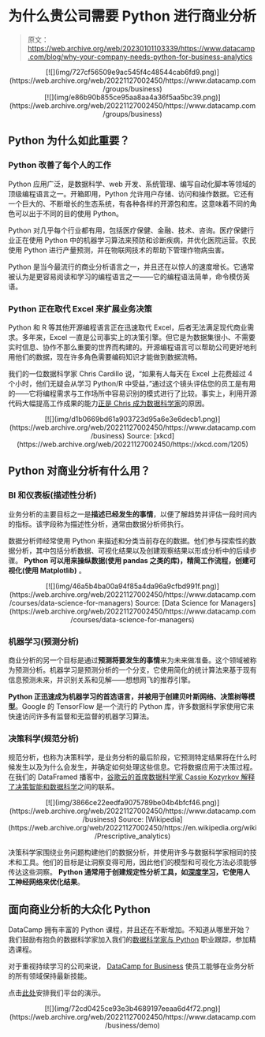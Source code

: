 # 为什么贵公司需要 Python 进行商业分析

> 原文：<https://web.archive.org/web/20230101103339/https://www.datacamp.com/blog/why-your-company-needs-python-for-business-analytics>

<center>[![](img/727cf56509e9ac545f4c48544cab6fd9.png)](https://web.archive.org/web/20221127002450/https://www.datacamp.com/groups/business)</center>

<center>[![](img/e86b90b855ce95aa8aa4a36f5aa5bc39.png)](https://web.archive.org/web/20221127002450/https://www.datacamp.com/groups/business)</center>

## Python 为什么如此重要？

### Python 改善了每个人的工作

Python 应用广泛，是数据科学、web 开发、系统管理、编写自动化脚本等领域的顶级编程语言之一。开箱即用，Python 允许用户存储、访问和操作数据。它还有一个巨大的、不断增长的生态系统，有各种各样的开源包和库。这意味着不同的角色可以出于不同的目的使用 Python。

Python 对几乎每个行业都有用，包括医疗保健、金融、技术、咨询。医疗保健行业正在使用 Python 中的机器学习算法来预防和诊断疾病，并优化医院运营。农民使用 Python 进行产量预测，并在物联网技术的帮助下管理作物病虫害。

Python 是当今最流行的商业分析语言之一，并且还在以惊人的速度增长。它通常被认为是更容易阅读和学习的编程语言之一——它的编程语法简单，命令模仿英语。

### Python 正在取代 Excel 来扩展业务决策

Python 和 R 等其他开源编程语言正在迅速取代 Excel，后者无法满足现代商业需求。多年来，Excel 一直是公司事实上的决策引擎。但它是为数据集很小、不需要实时信息、协作不那么重要的世界而构建的。开源编程语言可以帮助公司更好地利用他们的数据，现在许多角色需要编码知识才能做到数据流畅。

我们的一位数据科学家 Chris Cardillo 说，“如果有人每天在 Excel 上花费超过 4 个小时，他们无疑会从学习 Python/R 中受益，”通过这个镜头评估您的员工是有用的——它将编程需求与工作场所中容易识别的模式进行了比较。事实上，利用开源代码大幅提高工作成果的能力[正是 Chris 成为数据科学家](https://web.archive.org/web/20221127002450/https://www.datacamp.com/community/blog/how-a-non-data-scientist-learned-r)的原因。

<center>[![](img/d1b0669bd61a903723d95a6e3e6decb1.png)](https://web.archive.org/web/20221127002450/https://www.datacamp.com/business) Source: [xkcd](https://web.archive.org/web/20221127002450/https://xkcd.com/1205)</center>

## Python 对商业分析有什么用？

### BI 和仪表板(描述性分析)

业务分析的主要目标之一是**描述已经发生的事情**，以便了解趋势并评估一段时间内的指标。该字段称为描述性分析，通常由数据分析师执行。

数据分析师经常使用 Python 来描述和分类当前存在的数据。他们参与探索性的数据分析，其中包括分析数据、可视化结果以及创建观察结果以形成分析中的后续步骤。 **Python 可以用来操纵数据(使用 pandas 之类的库)，精简工作流程，创建可视化(使用 Matplotlib)** 。

<center>[![](img/46a5b4ba00a94f85a4da96a9cfbd991f.png)](https://web.archive.org/web/20221127002450/https://www.datacamp.com/courses/data-science-for-managers) Source: [Data Science for Managers](https://web.archive.org/web/20221127002450/https://www.datacamp.com/courses/data-science-for-managers)</center>

### 机器学习(预测分析)

商业分析的另一个目标是通过**预测将要发生的事情**来为未来做准备。这个领域被称为预测分析。机器学习是预测分析的一个分支，它使用简化的统计算法来基于现有信息预测未来，并识别关系和见解——想想网飞的推荐引擎。

**Python 正迅速成为机器学习的首选语言，并被用于创建贝叶斯网络、决策树等模型**。Google 的 TensorFlow 是一个流行的 Python 库，许多数据科学家使用它来快速访问许多有监督和无监督的机器学习算法。

### 决策科学(规范分析)

规范分析，也称为决策科学，是业务分析的最后阶段，它预测特定结果将在什么时候发生以及为什么会发生，并确定如何处理这些信息。它将数据应用于决策过程。在我们的 DataFramed 播客中，[谷歌云的首席数据科学家 Cassie Kozyrkov 解释了决策智能和数据科学](https://web.archive.org/web/20221127002450/https://www.datacamp.com/community/podcast/decision-intelligence-data-science)之间的联系。

<center>[![](img/3866ce22eedfa9075789be04b4bfcf46.png)](https://web.archive.org/web/20221127002450/https://www.datacamp.com/business) Source: [Wikipedia](https://web.archive.org/web/20221127002450/https://en.wikipedia.org/wiki/Prescriptive_analytics)</center>

决策科学家围绕业务问题构建他们的数据分析，并使用许多与数据科学家相同的技术和工具。他们的目标是让洞察变得可用，因此他们的模型和可视化方法必须能够传达这些洞察。 **Python 通常用于创建规定性分析工具，如[深度学习](https://web.archive.org/web/20221127002450/https://www.datacamp.com/tutorial/deep-learning-python)，它使用人工神经网络来优化结果**。

## 面向商业分析的大众化 Python

DataCamp 拥有丰富的 Python 课程，并且还在不断增加。不知道从哪里开始？我们鼓励有抱负的数据科学家加入我们的[数据科学家与 Python](https://web.archive.org/web/20221127002450/https://www.datacamp.com/tracks/data-scientist-with-python) 职业跟踪，参加精选课程。

对于重视持续学习的公司来说， [DataCamp for Business](https://web.archive.org/web/20221127002450/https://www.datacamp.com/business) 使员工能够在业务分析的所有领域保持最新技能。

点击[此处](https://web.archive.org/web/20221127002450/https://www.datacamp.com/business/demo)安排我们平台的演示。

<center>[![](img/72cd0425ce93e3b4689197eeaa6d4f72.png)](https://web.archive.org/web/20221127002450/https://www.datacamp.com/business/demo)</center>